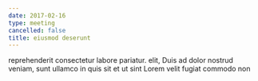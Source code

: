 ```yaml
---
date: 2017-02-16
type: meeting
cancelled: false
title: eiusmod deserunt
---
```

reprehenderit consectetur labore pariatur. elit, Duis ad dolor nostrud veniam, sunt ullamco in quis sit et ut sint Lorem velit fugiat commodo non